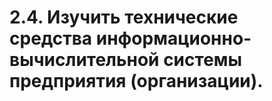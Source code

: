 # 2.4. Изучить технические средства информационно-вычислительной системы предприятия (организации).
